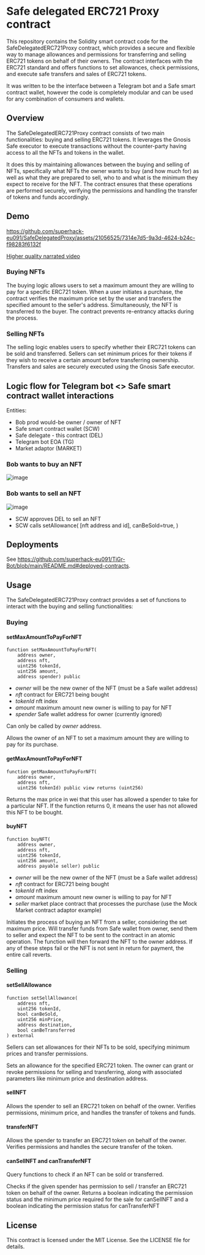 # Safe delegated ERC721 Proxy contract

This repository contains the Solidity smart contract code for the SafeDelegatedERC721Proxy contract, which provides a secure and flexible way to manage allowances and permissions for transferring and selling ERC721 tokens on behalf of their owners. The contract interfaces with the ERC721 standard and offers functions to set allowances, check permissions, and execute safe transfers and sales of ERC721 tokens.

It was written to be the interface between a Telegram bot and a Safe smart contract wallet, however the code is completely modular and can be used for any combination of consumers and wallets.

## Overview

The SafeDelegatedERC721Proxy contract consists of two main functionalities: buying and selling ERC721 tokens. It leverages the Gnosis Safe executor to execute transactions without the counter-party having access to all the NFTs and tokens in the wallet. 

It does this by maintaining allowances between the buying and selling of NFTs, specifically what NFTs the owner wants to buy (and how much for) as well as what they are prepared to sell, who to and what is the minimum they expect to receive for the NFT. The contract ensures that these operations are performed securely, verifying the permissions and handling the transfer of tokens and funds accordingly.

## Demo

https://github.com/superhack-eu091/SafeDelegatedProxy/assets/21056525/7314e7d5-9a3d-4624-b24c-f98283f6132f

[Higher quality narrated video](https://github.com/superhack-eu091/SafeDelegatedProxy/raw/main/TiGr%20Bot%20narrated.mp4)

### Buying NFTs

The buying logic allows users to set a maximum amount they are willing to pay for a specific ERC721 token. When a user initiates a purchase, the contract verifies the maximum price set by the user and transfers the specified amount to the seller's address. Simultaneously, the NFT is transferred to the buyer. The contract prevents re-entrancy attacks during the process.

### Selling NFTs

The selling logic enables users to specify whether their ERC721 tokens can be sold and transferred. Sellers can set minimum prices for their tokens if they wish to receive a certain amount before transferring ownership. Transfers and sales are securely executed using the Gnosis Safe executor.

## Logic flow for Telegram bot <> Safe smart contract wallet interactions

Entities:
* Bob prod would-be owner / owner of NFT
* Safe smart contract wallet (SCW)
* Safe delegate - this contract (DEL)
* Telegram bot EOA (TG)
* Market adaptor (MARKET)

### Bob wants to buy an NFT

![image](https://github.com/superhack-eu091/SafeDelegatedProxy/assets/21056525/9f29cfda-b511-467e-919d-b44a7957e8e3)


### Bob wants to sell an NFT

![image](https://github.com/superhack-eu091/SafeDelegatedProxy/assets/21056525/d4d56ecc-cacc-40a4-91a8-d01dcb5bb81f)

* SCW approves DEL to sell an NFT
* SCW calls setAllowance( [nft address and id], canBeSold=true, )

## Deployments

See https://github.com/superhack-eu091/TiGr-Bot/blob/main/README.md#deployed-contracts.

## Usage

The SafeDelegatedERC721Proxy contract provides a set of functions to interact with the buying and selling functionalities:

### Buying

#### setMaxAmountToPayForNFT

```
function setMaxAmountToPayForNFT(
    address owner,
    address nft,
    uint256 tokenId,
    uint256 amount,
    address spender) public
```

* *owner* will be the new owner of the NFT (must be a Safe wallet address)
* *nft* contract for ERC721 being bought
* *tokenId* nft index
* *amount* maximum amount new owner is willing to pay for NFT
* *spender* Safe wallet address for owner (currently ignored)

Can only be called by *owner* address.

Allows the owner of an NFT to set a maximum amount they are willing to pay for its purchase.

#### getMaxAmountToPayForNFT

```
function getMaxAmountToPayForNFT(
    address owner,
    address nft,
    uint256 tokenId) public view returns (uint256)
```

Returns the max price in wei that this user has allowed a spender to take for a particular NFT. If the function returns 0, it means the user has not allowed this NFT to be bought.

#### buyNFT

```
function buyNFT(
    address owner,
    address nft,
    uint256 tokenId,
    uint256 amount,
    address payable seller) public
```

* *owner* will be the new owner of the NFT (must be a Safe wallet address)
* *nft* contract for ERC721 being bought
* *tokenId* nft index
* *amount* maximum amount new owner is willing to pay for NFT
* *seller* market place contract that processes the purchase (use the Mock Market contract adaptor example)

Initiates the process of buying an NFT from a seller, considering the set maximum price. Will transfer funds from Safe wallet from owner, send them to seller and expect the NFT to be sent to the contract in an atomic operation. The function will then forward the NFT to the owner address. If any of these steps fail or the NFT is not sent in return for payment, the entire call reverts.

### Selling

#### setSellAllowance

```
function setSellAllowance(
    address nft,
    uint256 tokenId,
    bool canBeSold,
    uint256 minPrice,
    address destination,
    bool canBeTransferred
) external
```

Sellers can set allowances for their NFTs to be sold, specifying minimum prices and transfer permissions.

Sets an allowance for the specified ERC721 token. The owner can grant or revoke permissions for selling and transferring, along with associated parameters like minimum price and destination address.

#### sellNFT

Allows the spender to sell an ERC721 token on behalf of the owner. Verifies permissions, minimum price, and handles the transfer of tokens and funds.

#### transferNFT

Allows the spender to transfer an ERC721 token on behalf of the owner. Verifies permissions and handles the secure transfer of the token.

#### canSellNFT and canTransferNFT

Query functions to check if an NFT can be sold or transferred.

Checks if the given spender has permission to sell / transfer an ERC721 token on behalf of the owner. Returns a boolean indicating the permission status and the minimum price required for the sale for canSellNFT and a boolean indicating the permission status for canTransferNFT

## License
This contract is licensed under the MIT License. See the LICENSE file for details.
